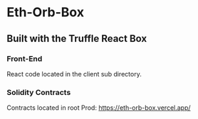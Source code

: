 # Eth-Orb-Box
## Built with the Truffle React Box
### Front-End
React code located in the client sub directory.

### Solidity Contracts
Contracts located in root
Prod: https://eth-orb-box.vercel.app/
